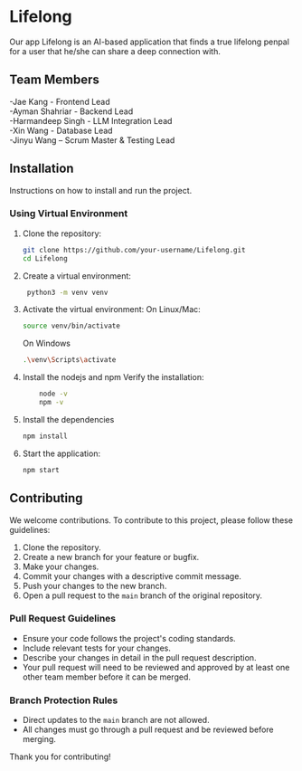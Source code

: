 # Lifelong

Our app Lifelong is an AI-based application that finds a true lifelong penpal for a user that he/she can share a deep connection with.

## Team Members

-Jae Kang - Frontend Lead  
-Ayman Shahriar - Backend Lead  
-Harmandeep Singh - LLM Integration Lead  
-Xin Wang - Database Lead  
-Jinyu Wang – Scrum Master & Testing Lead

## Installation

Instructions on how to install and run the project.

### Using Virtual Environment

1. Clone the repository:

   ```bash
   git clone https://github.com/your-username/Lifelong.git
   cd Lifelong

   ```

2. Create a virtual environment:
   ```bash
    python3 -m venv venv
    ```

3. Activate the virtual environment:
   On Linux/Mac:
   ```bash
   source venv/bin/activate
    ```

   On Windows
   ```bash
   .\venv\Scripts\activate
    ```

4. Install the nodejs and npm
    Verify the installation:
    ```bash
        node -v
        npm -v
    ```

5.  Install the dependencies
    ```bash
    npm install
    ```

6. Start the application:
    ```bash
    npm start
    ```

## Contributing

We welcome contributions. To contribute to this project, please follow these guidelines:

1. Clone the repository.
2. Create a new branch for your feature or bugfix.
3. Make your changes.
4. Commit your changes with a descriptive commit message.
5. Push your changes to the new branch.
6. Open a pull request to the `main` branch of the original repository.

### Pull Request Guidelines

- Ensure your code follows the project's coding standards.
- Include relevant tests for your changes.
- Describe your changes in detail in the pull request description.
- Your pull request will need to be reviewed and approved by at least one other team member before it can be merged.

### Branch Protection Rules

- Direct updates to the `main` branch are not allowed.
- All changes must go through a pull request and be reviewed before merging.


Thank you for contributing!
